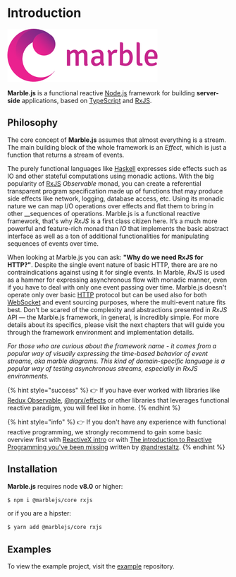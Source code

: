 # Introduction

![](.gitbook/assets/logo-0-5x.png)

**Marble.js** is a functional reactive [Node.js](http://nodejs.org) framework for building **server-side** applications, based on [TypeScript](https://www.typescriptlang.org) and [RxJS](http://reactivex.io/rxjs).

## Philosophy

The core concept of **Marble.js** assumes that almost everything is a stream. The main building block of the whole framework is an _Effect_, which is just a function that returns a stream of events.

The purely functional languages like [Haskell](https://en.wikipedia.org/wiki/Haskell_%28programming_language%29) expresses side effects such as IO and other stateful computations using monadic actions. With the big popularity of  [RxJS](http://rxjs.dev) _Observable_ monad, you can create a referential transparent program specification made up of functions that may produce side effects like network, logging, database access, etc. Using its monadic nature we can map I/O operations over effects and flat them to bring in other __sequences of operations. Marble.js is a functional reactive framework, that's why _RxJS_ is a first class citizen here. It’s a much more powerful and feature-rich monad than _IO_ that implements the basic abstract interface as well as a ton of additional functionalities for manipulating sequences of events over time.

When looking at Marble.js you can ask: **"Why do we need RxJS for HTTP?"**. Despite the single event nature of basic HTTP, there are are no contraindications against using it for single events. In Marble, _RxJS_ is used as a hammer for expressing asynchronous flow with monadic manner, even if you have to deal with only one event passing over time. Marble.js doesn't operate only over basic [HTTP](overview/) protocol but can be used also for both [WebSocket](websockets/) and event sourcing purposes, where the multi-event nature fits best. Don't be scared of the complexity and abstractions presented in _RxJS_ API —  the Marble.js framework, in general, is incredibly simple. For more details about its specifics, please visit the next chapters that will guide you through the framework environment and implementation details.

_For those who are curious about the framework name - it comes from a popular way of visually expressing the time-based behavior of event streams, aka marble diagrams. This kind of domain-specific language is a popular way of testing asynchronous streams, especially in RxJS environments._

{% hint style="success" %}
👉 If you have ever worked with libraries like [Redux Observable](https://redux-observable.js.org), [@ngrx/effects](https://github.com/ngrx/platform/blob/master/docs/effects/README.md) or other libraries that leverages functional reactive paradigm, you will feel like in home.
{% endhint %}

{% hint style="info" %}
👉 If you don't have any experience with functional reactive programming, we strongly recommend to gain some basic overview first with [ReactiveX intro](http://reactivex.io/intro.html) or with [The introduction to Reactive Programming you've been missing](https://gist.github.com/staltz/868e7e9bc2a7b8c1f754) written by [@andrestaltz](https://twitter.com/andrestaltz).
{% endhint %}

## Installation

**Marble.js** requires node **v8.0** or higher:

```bash
$ npm i @marblejs/core rxjs
```

or if you are a hipster:

```bash
$ yarn add @marblejs/core rxjs
```

## Examples

To view the example project, visit the [example](https://github.com/marblejs/example) repository.


